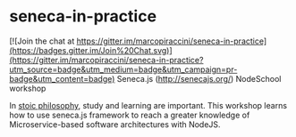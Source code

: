 # seneca-in-practice

[![Join the chat at https://gitter.im/marcopiraccini/seneca-in-practice](https://badges.gitter.im/Join%20Chat.svg)](https://gitter.im/marcopiraccini/seneca-in-practice?utm_source=badge&utm_medium=badge&utm_campaign=pr-badge&utm_content=badge)
Seneca.js (http://senecajs.org/) NodeSchool workshop

In [stoic philosophy](https://en.wikipedia.org/wiki/Stoicism), study and learning are important. This workshop learns how to use seneca.js framework to reach a greater knowledge of Microservice-based software architectures with NodeJS.
